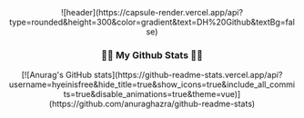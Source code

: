 <div align="center">
![header](https://capsule-render.vercel.app/api?type=rounded&height=300&color=gradient&text=DH%20Github&textBg=false)
</div>

<h3 align="center">👩‍💻 My Github Stats 👩‍💻</h3>
<div align="center">
[![Anurag's GitHub stats](https://github-readme-stats.vercel.app/api?username=hyeinisfree&hide_title=true&show_icons=true&include_all_commits=true&disable_animations=true&theme=vue)](https://github.com/anuraghazra/github-readme-stats)
</div>
